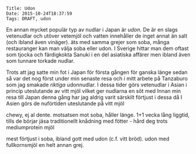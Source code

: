     Title: Udon
    Date: 2015-10-24T18:37:59
    Tags: DRAFT, udon

En annan mycket populär typ av nudlar i Japan är *udon*. De är en slags vetenudlar och utöver vetemjöl och vatten innehåller de inget annat än salt (och ibland även vinäger). äts med samma grejer som soba, många restauranger kan man välja soba eller udon.
I Sverige hittar man dem oftast som tjocka och färdigkokta Sanuki i en del asiatiska affärer men ibland även som tunnare torkade nudlar.

Trots att jag satte min fot i Japan för första gången för ganska länge sedan så var det nog först under min senaste resa och i mitt arbete på Tanzaburo som jag smakade *riktiga* udonnudlar. 
I dessa tider görs vetenudlar i Asian i princip uteslutande av vitt mjöl vilket ger nudlarna en söt med 
Innan min resa till Japan denna gång har jag aldrig varit särskilt förtjust i dessa då 
I Asien görs de nuförtiden uteslutande på vitt mjöl 

<!-- more -->

chewy, ej al dente.
motsatsen mot soba, håller länge. 1+1 vecka
lång liggtid, tills de börjar jäsa
traditionellt knådning med fötter - hård deg trots mediumprotein mjöl

mest förtjust i soba, ibland gott med udon (c.f. vitt bröd).  udon med fullkornsmjöl en helt annan grej.
